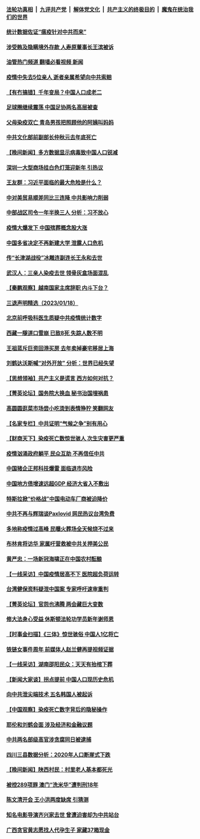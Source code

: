 ####  [法轮功真相](../../../../basic/blob/master/README.md?t=01200012) &nbsp;|&nbsp; [九评共产党](../../../../9ping.md/blob/master/README.md?t=01200012) &nbsp;|&nbsp; [解体党文化](../../../../jtdwh.md/blob/master/README.md?t=01200012)  &nbsp;|&nbsp; [共产主义的终极目的](../../../../gczydzjmd.md/blob/master/README.md?t=01200012) &nbsp;|&nbsp; [魔鬼在统治我们的世界](../../../../mgztzwmdsj.md/blob/master/README.md?t=01200012) 

#### [统计数据佐证“瘟疫针对中共而来”](../pages/nsc413/n13911081.md?t=01200012) 

#### [涉受贿及隐瞒境外存款 人寿原董事长王滨被诉](../pages/nsc413/n13911017.md?t=01200012) 

#### [油管热门频道 翻墙必看视频 新闻](http://129.146.143.75:81/youtube.html?01200012)

#### [疫情中失去5位亲人 逝者亲属希望向中共索赔](../pages/nsc413/n13911002.md?t=01200012) 

#### [【有冇搞错】千年变局？中国人口成老二](../pages/nsc413/n13910785.md?t=01200012) 

#### [足球圈继续震荡 中国足协两名高层被查](../pages/nsc413/n13910974.md?t=01200012) 

#### [父母染疫双亡 青岛男孩把照顾他的阿姨叫妈妈](../pages/nsc413/n13910956.md?t=01200012) 

#### [中共文化部前副部长仲秋元去年底死亡](../pages/nsc413/n13909915.md?t=01200012) 


#### [【晚间新闻】多方数据显示病毒致中国人口锐减](../pages/nsc413/n13910918.md?t=01200012) 


#### [深圳一大型商场挂白色灯笼迎新年 引热议](../pages/nsc413/n13910782.md?t=01200012) 


#### [王友群：习近平面临的最大危险是什么？](../pages/nsc413/n13909541.md?t=01200012) 

#### [中对美贸易顺差同比三连降 中共影响力削弱](../pages/nsc413/n13910720.md?t=01200012) 

#### [中部战区司令一年半换三人 分析：习不放心](../pages/nsc413/n13910606.md?t=01200012) 

#### [疫情大爆发下 中国殡葬概念股大涨](../pages/nsc413/n13910670.md?t=01200012) 

#### [中国多省决定不再新建大学 泄露人口危机](../pages/nsc413/n13910617.md?t=01200012) 

#### [传“长津湖战役”冰雕连副连长王永和去世](../pages/nsc413/n13910557.md?t=01200012) 

#### [武汉人：三亲人染疫去世 领骨灰盒场面混乱](../pages/nsc413/n13910461.md?t=01200012) 


#### [【秦鹏观察】越南国家主席辞职 内斗下台？](../pages/nsc413/n13910321.md?t=01200012) 

#### [三退声明精选（2023/01/18）](../pages/nsc413/n13910483.md?t=01200012) 

#### [北京前呼吸科医生质疑中共疫情统计数字](../pages/nsc413/n13910444.md?t=01200012) 

#### [西藏一隧道口雪崩 已致8死 失踪人数不明](../pages/nsc413/n13910392.md?t=01200012) 

#### [王祖蓝斥巨资回港买房 去年卖掉豪宅移居上海](../pages/nsc413/n13910374.md?t=01200012) 

#### [刘鹤达沃斯喊“对外开放” 分析：世界已经失望](../pages/nsc413/n13910246.md?t=01200012) 

#### [【思想领袖】共产主义是谎言 西方如何对抗？](../pages/nsc413/n13879158.md?t=01200012) 

#### [【菁英论坛】国务院大换血 秘书治国埋祸患](../pages/nsc413/n13910318.md?t=01200012) 

#### [高圆圆逛菜市场尝小吃烫到表情狰狞 笑翻网友](../pages/nsc413/n13910353.md?t=01200012) 

#### [【名家专栏】中共证明“气候之争”别有用心](../pages/nsc413/n13908425.md?t=01200012) 

#### [【财商天下】染疫死亡数惊世骇人 次生灾害更严重](../pages/nsc413/n13910388.md?t=01200012) 

#### [疫情汹涌政府躺平 民众互助 不再信任中共](../pages/nsc413/n13910347.md?t=01200012) 

#### [中国猪企正邦科技爆雷 面临退市风险](../pages/nsc413/n13910355.md?t=01200012) 

#### [中国地方债增速远超GDP 经济大省入不敷出](../pages/nsc413/n13910332.md?t=01200012) 

#### [特斯拉掀“价格战”中国电动车厂商被迫降价](../pages/nsc413/n13910312.md?t=01200012) 

#### [中共不再与辉瑞谈Paxlovid 网民热议台湾免费](../pages/nsc413/n13910284.md?t=01200012) 

#### [多地称疫情过高峰 民曝火葬场全天候烧不过来](../pages/nsc413/n13910059.md?t=01200012) 

#### [布林肯将访华 家属吁营救被中共关押美公民](../pages/nsc413/n13910252.md?t=01200012) 

#### [黄严忠：一场新冠海啸正在中国农村酝酿](../pages/nsc413/n13910285.md?t=01200012) 

#### [【一线采访】中国疫情居高不下 医院超负荷运转](../pages/nsc413/n13910046.md?t=01200012) 

#### [台湾健保资料疑泄中国案 专家呼吁速审重判](../pages/nsc413/n13909713.md?t=01200012) 

#### [【菁英论坛】官怨也沸腾 两会藏巨大变数](../pages/nsc413/n13907061.md?t=01200012) 

#### [修大法身心受益 休斯顿法轮功学员新年谢师恩](../pages/nsc413/n13910256.md?t=01200012) 

#### [【时事金扫描】《三体》惊世骇俗 中国人1亿将亡](../pages/nsc413/n13910161.md?t=01200012) 

#### [铁链女事件周年 前媒体人赵兰健再提视频证据](../pages/nsc413/n13910220.md?t=01200012) 

#### [【一线采访】湖南邵阳民众：天天有抬棺下葬](../pages/nsc413/n13909969.md?t=01200012) 

#### [【新闻大家谈】拐点提前 中国人口现历史危机](../pages/nsc413/n13910189.md?t=01200012) 

#### [向中共泄尖端技术 五名韩国人被起诉](../pages/nsc413/n13910113.md?t=01200012) 

#### [【中国观察】染疫死亡数字背后的隐秘操作](../pages/nsc413/n13910016.md?t=01200012) 

#### [耶伦和刘鹤会面 涉及经济和金融议题](../pages/nsc413/n13910139.md?t=01200012) 

#### [中共两名部级高官涉贪腐同日被逮捕](../pages/nsc413/n13910044.md?t=01200012) 

#### [四川三县数据分析：2020年人口断崖式下跌](../pages/nsc413/n13910018.md?t=01200012) 

#### [【晚间新闻】陕西村民：村里老人基本都死光](../pages/nsc413/n13909385.md?t=01200012) 




#### [被控289项罪 澳门“洗米华”遭判刑18年](../pages/nsc413/n13909908.md?t=01200012) 

#### [陈文清开会 王小洪两度缺席 引猜测](../pages/nsc413/n13909816.md?t=01200012) 

#### [知名电影导演齐兴家去世 曾遭迫害却为中共站台](../pages/nsc413/n13909652.md?t=01200012) 

#### [广西贪官黄志愿找人代孕生子 家藏37箱现金](../pages/nsc413/n13909804.md?t=01200012) 

<img src='http://gfw-breaker.win/goodnews/indexes/nsc413.md' width='0px' height='0px'/>
